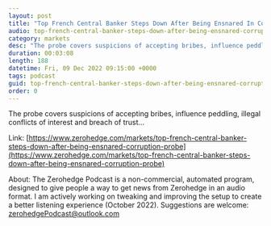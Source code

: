 ```yaml
---
layout: post
title: "Top French Central Banker Steps Down After Being Ensnared In Corruption Probe"
audio: top-french-central-banker-steps-down-after-being-ensnared-corruption-probe-0
category: markets
desc: "The probe covers suspicions of accepting bribes, influence peddling, illegal conflicts of interest and breach of trust..."
duration: 00:03:08
length: 188
datetime: Fri, 09 Dec 2022 09:15:00 +0000
tags: podcast
guid: top-french-central-banker-steps-down-after-being-ensnared-corruption-probe-0
order: 0
---
```

The probe covers suspicions of accepting bribes, influence peddling, illegal conflicts of interest and breach of trust...

Link: [https://www.zerohedge.com/markets/top-french-central-banker-steps-down-after-being-ensnared-corruption-probe](https://www.zerohedge.com/markets/top-french-central-banker-steps-down-after-being-ensnared-corruption-probe)

About: The Zerohedge Podcast is a non-commercial, automated program, designed to give people a way to get news from Zerohedge in an audio format.  I am actively working on tweaking and improving the setup to create a better listening experience (October 2022).  Suggestions are welcome: [zerohedgePodcast@outlook.com](mailto:zerohedgePodcast@outlook.com)